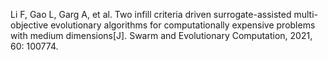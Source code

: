 Li F, Gao L, Garg A, et al. Two infill criteria driven surrogate-assisted multi-objective evolutionary algorithms for computationally expensive problems with medium dimensions[J]. Swarm and Evolutionary Computation, 2021, 60: 100774.
